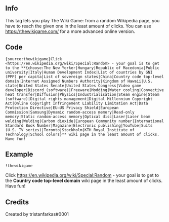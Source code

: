 ## Info

This tag lets you play The Wiki Game: from a random Wikipedia page, you have to reach the given one in the least amount of clicks. You can use https://thewikigame.com/ for a more advanced online version.

## Code

`{source:thewikigame}Click <https://en.wikipedia.org/wiki/Special:Random> - your goal is to get to the **{choose:The New Yorker|Hungary|Republic of Macedonia|Public university|Italy|Human Development Index|List of countries by GNI (PPP) per capita|List of sovereign states|China|Country code top-level domain|Internet Assigned Numbers Authority|Kingdom of Hawaii|U.S. state|United States Senate|United States Congress|Video game developer|Discord_(software)|Freeware|Modding|Water cooling|Convective heat transfer|Diffusion|Physics|Industrialisation|Steam engine|Steam (software)|Digital rights management|Digital Millennium Copyright Act|Online Copyright Infringement Liability Limitation Act|Data Protection Directive|EU–US Privacy Shield|European Commission|Samsung|Dynamic random-access memory|Read-only memory|Static random-access memory|Optical disc|Laser|Laser beam welding|Welding|Carbon dioxide|European Community number|International Standard Book Number|Magazine|Electronic publishing|YouTube|Suits (U.S. TV series)|Toronto|Stockholm|KTH Royal Institute of Technology|School colors}** wiki page in the least amount of clicks. Have fun!`

## Example

`!thewikigame`

Click <https://en.wikipedia.org/wiki/Special:Random> - your goal is to get to the **Country code top-level domain** wiki page in the least amount of clicks. Have fun!

## Credits

Created by tristanfarkas#0001  
